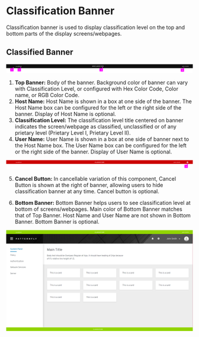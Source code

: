 # Classification Banner

Classification banner is used to display classification level on the top and bottom parts of the display screens/webpages.

## Classified Banner

![](img/black.png)

1. **Top Banner:** Body of the banner. Background color of banner can vary with Classification Level, or configured with Hex Color Code, Color name, or RGB Color Code.
2. **Host Name:** Host Name is shown in a box at one side of the banner. The Host Name box can be configured for the left or the right side of the banner. Display of Host Name is optional.
3. **Classification Level:** The classification level title centered on banner indicates the screen/webpage as classified, unclassified or of any prietary level (Prietary Level I, Prietary Level II).
4. **User Name:** User Name is shown in a box at one side of banner next to the Host Name box. The User Name box can be configured for the left or the right side of the banner. Display of User Name is optional.

![](img/red_close.png)

5. **Cancel Button:** In cancellable variation of this component, Cancel Button is shown at the right of banner, allowing users to hide classification banner at any time. Cancel button is optional.

6. **Bottom Banner:** Bottom Banner helps users to see classification level at bottom of screens/webpages. Main color of Bottom Banner matches that of Top Banner. Host Name and User Name are not shown in Bottom Banner. Bottom Banner is optional.

![](img/green.png)

